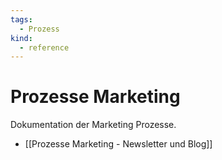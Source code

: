 ```yaml
---
tags:
  - Prozess
kind:
  - reference
---
```

# Prozesse Marketing
Dokumentation der Marketing Prozesse.

* [[Prozesse Marketing - Newsletter und Blog]]